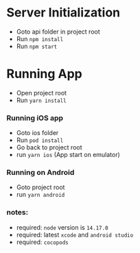 # Server Initialization

- Goto api folder in project root
- Run `npm install`
- Run `npm start`

# Running App

- Open project root
- Run `yarn install`

### Running iOS app

- Goto ios folder
- Run `pod install`
- Go back to project root
- run `yarn ios` (App start on emulator)

### Running on Android

- Goto project root
- run `yarn android`

### notes:

- required: `node` version is `14.17.0`
- required: latest `xcode` and `android studio`
- required: `cocopods`
